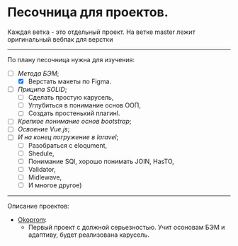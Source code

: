 # Песочница для проектов. 
Каждая ветка - это отдельный проект. 
На ветке master лежит оригинальный вебпак для верстки
____
По плану песочница нужна для изучения: 
- [ ] *Метода БЭМ*;
    - [X] Верстать макеты по Figma.  
- [ ] *Приципа SOLID*;
    - [ ] Сделать простую карусель,
    - [ ] Углубиться в понимание основ ООП, 
    - [ ] Создать простенький плагинl.
- [ ] *Крепкое понимание основ bootstrap*;
- [ ] *Освоение Vue.js*;
- [ ] *И на конец погружение в laravel*;
    - [ ] Разобраться с eloqument, 
    - [ ] Shedule,
    - [ ] Понимание SQl, хорошо понимать JOIN, HasTO,
    - [ ] Validator,
    - [ ] Midlewave,
    - [ ] И многое другое)
____
Описание проектов: 
+ [Okoprom](https://github.com/Hiagar11/SandBox_Traning/tree/Okoprom):  
    + Первый проект с должной серьезностью. Учит осоновам БЭМ и адаптиву, будет реализована карусель. 

